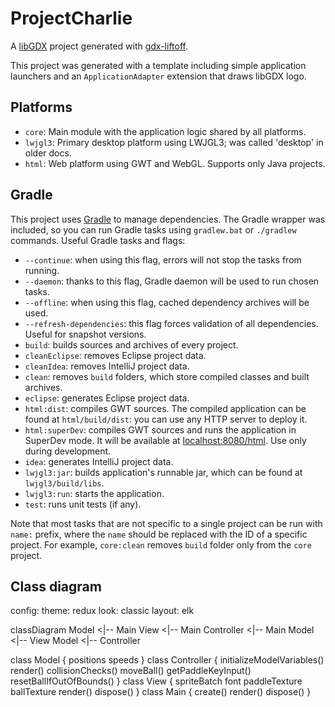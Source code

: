 # ProjectCharlie

A [libGDX](https://libgdx.com/) project generated with [gdx-liftoff](https://github.com/libgdx/gdx-liftoff).

This project was generated with a template including simple application launchers and an `ApplicationAdapter` extension that draws libGDX logo.

## Platforms

- `core`: Main module with the application logic shared by all platforms.
- `lwjgl3`: Primary desktop platform using LWJGL3; was called 'desktop' in older docs.
- `html`: Web platform using GWT and WebGL. Supports only Java projects.

## Gradle

This project uses [Gradle](https://gradle.org/) to manage dependencies.
The Gradle wrapper was included, so you can run Gradle tasks using `gradlew.bat` or `./gradlew` commands.
Useful Gradle tasks and flags:

- `--continue`: when using this flag, errors will not stop the tasks from running.
- `--daemon`: thanks to this flag, Gradle daemon will be used to run chosen tasks.
- `--offline`: when using this flag, cached dependency archives will be used.
- `--refresh-dependencies`: this flag forces validation of all dependencies. Useful for snapshot versions.
- `build`: builds sources and archives of every project.
- `cleanEclipse`: removes Eclipse project data.
- `cleanIdea`: removes IntelliJ project data.
- `clean`: removes `build` folders, which store compiled classes and built archives.
- `eclipse`: generates Eclipse project data.
- `html:dist`: compiles GWT sources. The compiled application can be found at `html/build/dist`: you can use any HTTP server to deploy it.
- `html:superDev`: compiles GWT sources and runs the application in SuperDev mode. It will be available at [localhost:8080/html](http://localhost:8080/html). Use only during development.
- `idea`: generates IntelliJ project data.
- `lwjgl3:jar`: builds application's runnable jar, which can be found at `lwjgl3/build/libs`.
- `lwjgl3:run`: starts the application.
- `test`: runs unit tests (if any).

Note that most tasks that are not specific to a single project can be run with `name:` prefix, where the `name` should be replaced with the ID of a specific project.
For example, `core:clean` removes `build` folder only from the `core` project.

## Class diagram
config:
theme: redux
look: classic
layout: elk

classDiagram
Model <|-- Main
View <|-- Main
Controller <|-- Main
Model <|-- View
Model <|-- Controller

class Model {
        positions
        speeds
    }
class Controller {
        initializeModelVariables()
        render()
        collisionChecks()
        moveBall()
        getPaddleKeyInput()
        resetBallIfOutOfBounds()
    }
class View {
        spriteBatch
        font
        paddleTexture
        ballTexture
        render()
        dispose()
    }
class Main {
        create()
        render()
        dispose()
    }
